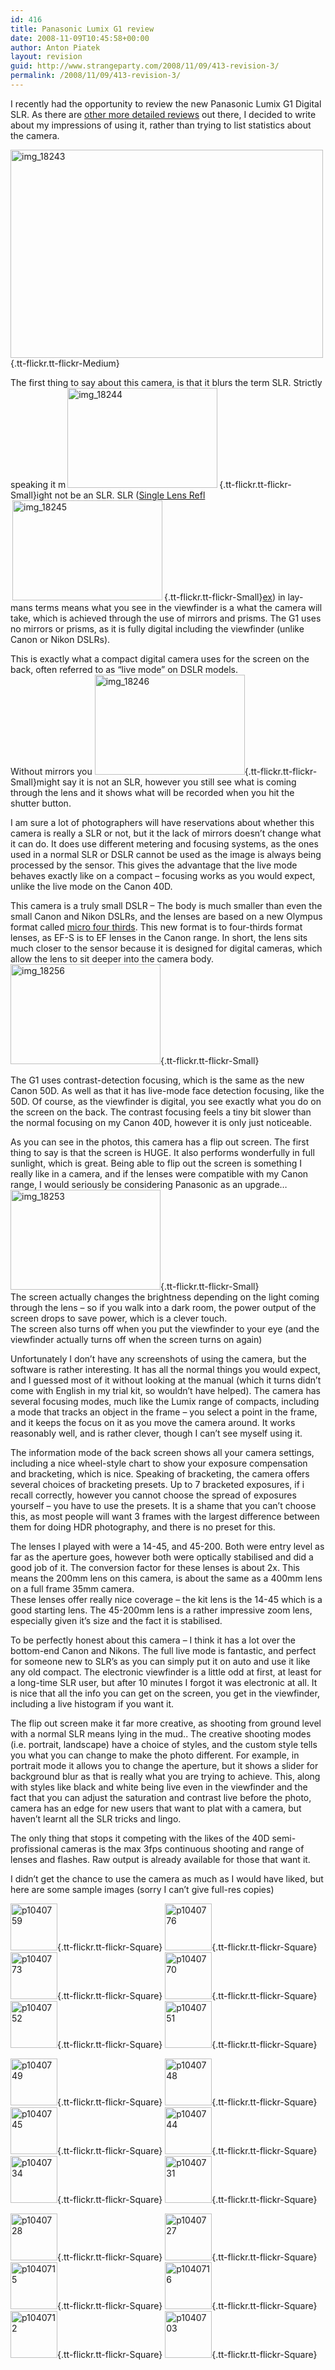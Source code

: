 ```yaml
---
id: 416
title: Panasonic Lumix G1 review
date: 2008-11-09T10:45:58+00:00
author: Anton Piatek
layout: revision
guid: http://www.strangeparty.com/2008/11/09/413-revision-3/
permalink: /2008/11/09/413-revision-3/
---
```

I recently had the opportunity to review the new Panasonic Lumix G1 Digital SLR. As there are [other more detailed reviews](http://www.dpreview.com/previews/PanasonicG1/) out there, I decided to write about my impressions of using it, rather than trying to list statistics about the camera.

[<img class="alignnone" src="http://farm4.static.flickr.com/3293/3005469017_abaab16e65.jpg" alt="img_18243" width="500" height="333" />](http://www.flickr.com/photos/antonpiatek/3005469017/ "img_18243"){.tt-flickr.tt-flickr-Medium}

<!--more-->

The first thing to say about this camera, is that it blurs the term SLR. Strictly speaking it m[<img class="alignright" style="margin-left: 3px; margin-right: 3px;" src="http://farm4.static.flickr.com/3155/3006304498_3df8879eb2_m.jpg" alt="img_18244" width="240" height="160" />](http://www.flickr.com/photos/antonpiatek/3006304498/ "img_18244"){.tt-flickr.tt-flickr-Small}ight not be an SLR. SLR ([Single Lens Re](http://en.wikipedia.org/wiki/Single-lens_reflex_camera)[fl](http://en.wikipedia.org/wiki/Single-lens_reflex_camera)[<img class="alignleft" style="margin-left: 3px; margin-right: 3px;" src="http://farm4.static.flickr.com/3062/3006304942_f03b352af7_m.jpg" alt="img_18245" width="240" height="160" />](http://www.flickr.com/photos/antonpiatek/3006304942/ "img_18245"){.tt-flickr.tt-flickr-Small}[ex](http://en.wikipedia.org/wiki/Single-lens_reflex_camera)) in lay-mans terms means what you see in the viewfinder is a what the camera will take, which is achieved through the use of mirrors and prisms. The G1 uses no mirrors or prisms, as it is fully digital including the viewfinder (unlike Canon or Nikon DSLRs).

This is exactly what a compact digital camera uses for the screen on the back, often referred to as &#8220;live mode&#8221; on DSLR models.  
Without mirrors you [<img class="alignright" src="http://farm4.static.flickr.com/3278/3005470453_599ea07fc3_m.jpg" alt="img_18246" width="240" height="160" />](http://www.flickr.com/photos/antonpiatek/3005470453/ "img_18246"){.tt-flickr.tt-flickr-Small}might say it is not an SLR, however you still see what is coming through the lens and it shows what will be recorded when you hit the shutter button.

I am sure a lot of photographers will have reservations about whether this camera is really a SLR or not, but it the lack of mirrors doesn&#8217;t change what it can do. It does use different metering and focusing systems, as the ones used in a normal SLR or DSLR cannot be used as the image is always being processed by the sensor. This gives the advantage that the live mode behaves exactly like on a compact &#8211; focusing works as you would expect, unlike the live mode on the Canon 40D.

This camera is a truly small DSLR &#8211; The body is much smaller than even the small Canon and Nikon DSLRs, and the lenses are based on a new Olympus format called [micro four thirds](http://en.wikipedia.org/wiki/Four_Thirds_System#Micro_Four_Thirds_System). This new format is to four-thirds format lenses, as EF-S is to EF lenses in the Canon range. In short, the lens sits much closer to the sensor because it is designed for digital cameras, which allow the lens to sit deeper into the camera body.[<img class="alignleft" src="http://farm4.static.flickr.com/3155/3005473813_edeeab9437_m.jpg" alt="img_18256" width="240" height="160" />](http://www.flickr.com/photos/antonpiatek/3005473813/ "img_18256"){.tt-flickr.tt-flickr-Small}

The G1 uses contrast-detection focusing, which is the same as the new Canon 50D. As well as that it has live-mode face detection focusing, like the 50D. Of course, as the viewfinder is digital, you see exactly what you do on the screen on the back. The contrast focusing feels a tiny bit slower than the normal focusing on my Canon 40D, however it is only just noticeable.

As you can see in the photos, this camera has a flip out screen. The first thing to say is that the screen is HUGE. It also performs wonderfully in full sunlight, which is great. Being able to flip out the screen is something I really like in a camera, and if the lenses were compatible with my Canon range, I would seriously be considering Panasonic as an upgrade&#8230;[<img class="alignright" src="http://farm4.static.flickr.com/3286/3005472945_3a480d562e_m.jpg" alt="img_18253" width="240" height="160" />](http://www.flickr.com/photos/antonpiatek/3005472945/ "img_18253"){.tt-flickr.tt-flickr-Small}  
The screen actually changes the brightness depending on the light coming through the lens &#8211; so if you walk into a dark room, the power output of the screen drops to save power, which is a clever touch.  
The screen also turns off when you put the viewfinder to your eye (and the viewfinder actually turns off when the screen turns on again)

Unfortunately I don&#8217;t have any screenshots of using the camera, but the software is rather interesting. It has all the normal things you would expect, and I guessed most of it without looking at the manual (which it turns didn&#8217;t come with English in my trial kit, so wouldn&#8217;t have helped). The camera has several focusing modes, much like the Lumix range of compacts, including a mode that tracks an object in the frame &#8211; you select a point in the frame, and it keeps the focus on it as you move the camera around. It works reasonably well, and is rather clever, though I can&#8217;t see myself using it.

The information mode of the back screen shows all your camera settings, including a nice wheel-style chart to show your exposure compensation and bracketing, which is nice. Speaking of bracketing, the camera offers several choices of bracketing presets. Up to 7 bracketed exposures, if i recall correctly, however you cannot choose the spread of exposures yourself &#8211; you have to use the presets. It is a shame that you can&#8217;t choose this, as most people will want 3 frames with the largest difference between them for doing HDR photography, and there is no preset for this.

The lenses I played with were a 14-45, and 45-200. Both were entry level as far as the aperture goes, however both were optically stabilised and did a good job of it. The conversion factor for these lenses is about 2x. This means the 200mm lens on this camera, is about the same as a 400mm lens on a full frame 35mm camera.  
These lenses offer really nice coverage &#8211; the kit lens is the 14-45 which is a good starting lens. The 45-200mm lens is a rather impressive zoom lens, especially given it&#8217;s size and the fact it is stabilised.

To be perfectly honest about this camera &#8211; I think it has a lot over the bottom-end Canon and Nikons. The full live mode is fantastic, and perfect for someone new to SLR&#8217;s as you can simply put it on auto and use it like any old compact. The electronic viewfinder is a little odd at first, at least for a long-time SLR user, but after 10 minutes I forgot it was electronic at all. It is nice that all the info you can get on the screen, you get in the viewfinder, including a live histogram if you want it.

The flip out screen make it far more creative, as shooting from ground level with a normal SLR means lying in the mud.. The creative shooting modes (i.e. portrait, landscape) have a choice of styles, and the custom style tells you what you can change to make the photo different. For example, in portrait mode it allows you to change the aperture, but it shows a slider for background blur as that is really what you are trying to achieve. This, along with styles like black and white being live even in the viewfinder and the fact that you can adjust the saturation and contrast live before the photo, camera has an edge for new users that want to plat with a camera, but haven&#8217;t learnt all the SLR tricks and lingo.

The only thing that stops it competing with the likes of the 40D semi-profissional cameras is the max 3fps continuous shooting and range of lenses and flashes. Raw output is already available for those that want it.

I didn&#8217;t get the chance to use the camera as much as I would have liked, but here are some sample images (sorry I can&#8217;t give full-res copies)

[<img class="alignnone" src="http://farm3.static.flickr.com/2361/3005482649_fbcd15ac95_s.jpg" alt="p1040759" width="75" height="75" />](http://www.flickr.com/photos/antonpiatek/3005482649/ "p1040759"){.tt-flickr.tt-flickr-Square} [<img class="alignnone" src="http://farm4.static.flickr.com/3247/3006319676_4ce522f6bc_s.jpg" alt="p1040776" width="75" height="75" />](http://www.flickr.com/photos/antonpiatek/3006319676/ "p1040776"){.tt-flickr.tt-flickr-Square} [<img class="alignnone" src="http://farm4.static.flickr.com/3039/3006319172_edccf63b38_s.jpg" alt="p1040773" width="75" height="75" />](http://www.flickr.com/photos/antonpiatek/3006319172/ "p1040773"){.tt-flickr.tt-flickr-Square} [<img class="alignnone" src="http://farm4.static.flickr.com/3152/3006318492_c8c2142dce_s.jpg" alt="p1040770" width="75" height="75" />](http://www.flickr.com/photos/antonpiatek/3006318492/ "p1040770"){.tt-flickr.tt-flickr-Square} [<img class="alignnone" src="http://farm4.static.flickr.com/3199/3006317188_ca6c0cf89a_s.jpg" alt="p1040752" width="75" height="75" />](http://www.flickr.com/photos/antonpiatek/3006317188/ "p1040752"){.tt-flickr.tt-flickr-Square} [<img class="alignnone" src="http://farm4.static.flickr.com/3072/3005481783_32eaa8f989_s.jpg" alt="p1040751" width="75" height="75" />](http://www.flickr.com/photos/antonpiatek/3005481783/ "p1040751"){.tt-flickr.tt-flickr-Square}

[<img class="alignnone" src="http://farm4.static.flickr.com/3229/3005481371_b42a31b134_s.jpg" alt="p1040749" width="75" height="75" />](http://www.flickr.com/photos/antonpiatek/3005481371/ "p1040749"){.tt-flickr.tt-flickr-Square} [<img class="alignnone" src="http://farm4.static.flickr.com/3169/3005481225_7a978e9ba1_s.jpg" alt="p1040748" width="75" height="75" />](http://www.flickr.com/photos/antonpiatek/3005481225/ "p1040748"){.tt-flickr.tt-flickr-Square} [<img class="alignnone" src="http://farm4.static.flickr.com/3163/3006316190_11e485ac53_s.jpg" alt="p1040745" width="75" height="75" />](http://www.flickr.com/photos/antonpiatek/3006316190/ "p1040745"){.tt-flickr.tt-flickr-Square} [<img class="alignnone" src="http://farm4.static.flickr.com/3013/3006315948_4831f9c960_s.jpg" alt="p1040744" width="75" height="75" />](http://www.flickr.com/photos/antonpiatek/3006315948/ "p1040744"){.tt-flickr.tt-flickr-Square} [<img class="alignnone" src="http://farm4.static.flickr.com/3001/3005479723_085f8161bb_s.jpg" alt="p1040734" width="75" height="75" />](http://www.flickr.com/photos/antonpiatek/3005479723/ "p1040734"){.tt-flickr.tt-flickr-Square} [<img class="alignnone" src="http://farm4.static.flickr.com/3006/3005479079_41d74931eb_s.jpg" alt="p1040731" width="75" height="75" />](http://www.flickr.com/photos/antonpiatek/3005479079/ "p1040731"){.tt-flickr.tt-flickr-Square}

[<img class="alignnone" src="http://farm4.static.flickr.com/3066/3006313402_3200bef712_s.jpg" alt="p1040728" width="75" height="75" />](http://www.flickr.com/photos/antonpiatek/3006313402/ "p1040728"){.tt-flickr.tt-flickr-Square} [<img class="alignnone" src="http://farm4.static.flickr.com/3253/3005478063_c1a2a2ea99_s.jpg" alt="p1040727" width="75" height="75" />](http://www.flickr.com/photos/antonpiatek/3005478063/ "p1040727"){.tt-flickr.tt-flickr-Square} [<img class="alignnone" src="http://farm4.static.flickr.com/3189/3006309190_b5e69cc9ab_s.jpg" alt="p1040715" width="75" height="75" />](http://www.flickr.com/photos/antonpiatek/3006309190/ "p1040715"){.tt-flickr.tt-flickr-Square} [<img class="alignnone" src="http://farm4.static.flickr.com/3179/3005474547_4a0b67ed35_s.jpg" alt="p1040716" width="75" height="75" />](http://www.flickr.com/photos/antonpiatek/3005474547/ "p1040716"){.tt-flickr.tt-flickr-Square} [<img class="alignnone" src="http://farm4.static.flickr.com/3154/3006308780_ba14de70d2_s.jpg" alt="p1040712" width="75" height="75" />](http://www.flickr.com/photos/antonpiatek/3006308780/ "p1040712"){.tt-flickr.tt-flickr-Square} [<img class="alignnone" src="http://farm4.static.flickr.com/3071/3005469771_491cfd4633_s.jpg" alt="p1040703" width="75" height="75" />](http://www.flickr.com/photos/antonpiatek/3005469771/ "p1040703"){.tt-flickr.tt-flickr-Square}